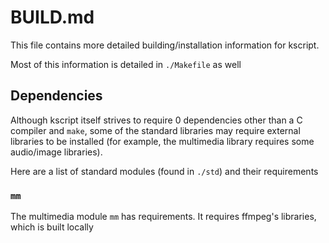 # BUILD.md

This file contains more detailed building/installation information for kscript.

Most of this information is detailed in `./Makefile` as well

## Dependencies

Although kscript itself strives to require 0 dependencies other than a C compiler and `make`, some of the standard libraries may require external libraries to be installed (for example, the multimedia library requires some audio/image libraries).

Here are a list of standard modules (found in `./std`) and their requirements

### `mm`

The multimedia module `mm` has requirements. It requires ffmpeg's libraries, which is built locally




